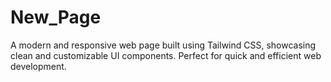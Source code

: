 # New_Page
A modern and responsive web page built using Tailwind CSS, showcasing clean and customizable UI components. Perfect for quick and efficient web development.
